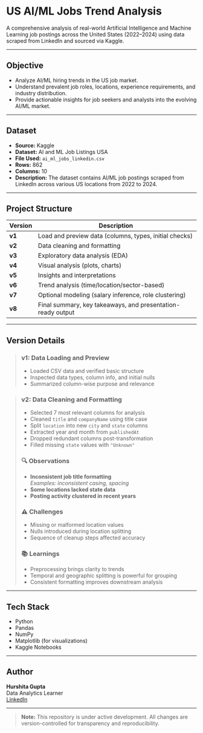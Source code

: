 # US AI/ML Jobs Trend Analysis

A comprehensive analysis of real-world Artificial Intelligence and Machine Learning job postings across the United States (2022–2024) using data scraped from LinkedIn and sourced via Kaggle.

---

## Objective

- Analyze AI/ML hiring trends in the US job market.
- Understand prevalent job roles, locations, experience requirements, and industry distribution.
- Provide actionable insights for job seekers and analysts into the evolving AI/ML market.

---

## Dataset

- **Source:** Kaggle  
- **Dataset:** AI and ML Job Listings USA  
- **File Used:** `ai_ml_jobs_linkedin.csv`  
- **Rows:** 862  
- **Columns:** 10  
- **Description:** The dataset contains AI/ML job postings scraped from LinkedIn across various US locations from 2022 to 2024.

---

## Project Structure

| **Version** | **Description**                                                       |
|-------------|----------------------------------------------------------------------|
| **v1**      | Load and preview data (columns, types, initial checks)               |
| **v2**      | Data cleaning and formatting                                         |
| **v3**      | Exploratory data analysis (EDA)                                      |
| **v4**      | Visual analysis (plots, charts)                                      |
| **v5**      | Insights and interpretations                                         |
| **v6**      | Trend analysis (time/location/sector-based)                         |
| **v7**      | Optional modeling (salary inference, role clustering)                |
| **v8**      | Final summary, key takeaways, and presentation-ready output          |

---

## **Version Details**

> ### **v1: Data Loading and Preview**  
> - Loaded CSV data and verified basic structure  
> - Inspected data types, column info, and initial nulls  
> - Summarized column-wise purpose and relevance  

> ### **v2: Data Cleaning and Formatting**  
> - Selected 7 most relevant columns for analysis  
> - Cleaned `title` and `companyName` using title case  
> - Split `location` into new `city` and `state` columns  
> - Extracted year and month from `publishedAt`  
> - Dropped redundant columns post-transformation  
> - Filled missing `state` values with `"Unknown"`
> ### 🔍 **Observations**
>- **Inconsistent job title formatting**  
  _Examples: inconsistent casing, spacing_  
>- **Some locations lacked state data**  
>- **Posting activity clustered in recent years**
>### ⚠️ **Challenges**
> - Missing or malformed location values  
> - Nulls introduced during location splitting  
> - Sequence of cleanup steps affected accuracy
>### 📚 **Learnings**
>- Preprocessing brings clarity to trends  
>- Temporal and geographic splitting is powerful for grouping  
>- Consistent formatting improves downstream analysis

---

## Tech Stack

- Python  
- Pandas  
- NumPy  
- Matplotlib (for visualizations)  
- Kaggle Notebooks

---

## Author

**Hurshita Gupta**  
Data Analytics Learner  
[LinkedIn](https://www.linkedin.com/in/hurshita-gupta-998871292/)

---

> **Note:** This repository is under active development. All changes are version-controlled for transparency and reproducibility.

